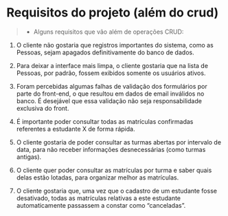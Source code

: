 # Requisitos do projeto (além do crud)

> - Alguns requisitos que vão além de operações CRUD:

1. O cliente não gostaria que registros importantes do sistema, como as Pessoas, sejam apagados definitivamente do banco de dados.

2. Para deixar a interface mais limpa, o cliente gostaria que na lista de Pessoas, por padrão, fossem exibidos somente os usuários ativos.

3. Foram percebidas algumas falhas de validação dos formulários por parte do front-end, o que resultou em dados de email inválidos no banco. É desejável que essa validação não seja responsabilidade exclusiva do front.

4. É importante poder consultar todas as matrículas confirmadas referentes a estudante X de forma rápida.

5. O cliente gostaria de poder consultar as turmas abertas por intervalo de data, para não receber informações desnecessárias (como turmas antigas).

6. O cliente quer poder consultar as matrículas por turma e saber quais delas estão lotadas, para organizar melhor as matrículas.

7. O cliente gostaria que, uma vez que o cadastro de um estudante fosse desativado, todas as matrículas relativas a este estudante automaticamente passassem a constar como “canceladas”.